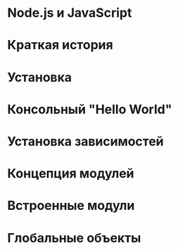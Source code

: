 # Node.js и JavaScript

# Краткая история

# Установка

# Консольный "Hello World"

# Установка зависимостей

# Концепция модулей

# Встроенные модули

# Глобальные объекты